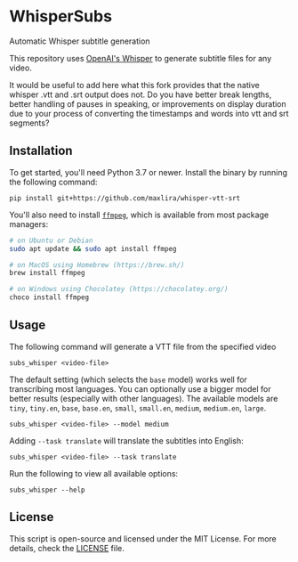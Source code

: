 # WhisperSubs
Automatic Whisper subtitle generation

This repository uses [OpenAI's Whisper](https://openai.com/blog/whisper) to generate subtitle files for any video.

It would be useful to add here what this fork provides that the native whisper .vtt and .srt output does not. Do you have better break lengths, better handling of pauses in speaking, or improvements on display duration due to your process of converting the timestamps and words into vtt and srt segments?

## Installation

To get started, you'll need Python 3.7 or newer. Install the binary by running the following command:

    pip install git+https://github.com/maxlira/whisper-vtt-srt

You'll also need to install [`ffmpeg`](https://ffmpeg.org/), which is available from most package managers:

```bash
# on Ubuntu or Debian
sudo apt update && sudo apt install ffmpeg

# on MacOS using Homebrew (https://brew.sh/)
brew install ffmpeg

# on Windows using Chocolatey (https://chocolatey.org/)
choco install ffmpeg
```

## Usage

The following command will generate a VTT file from the specified video

    subs_whisper <video-file>
    
The default setting (which selects the `base` model) works well for transcribing most languages. You can optionally use a bigger model for better results (especially with other languages). The available models are `tiny`, `tiny.en`, `base`, `base.en`, `small`, `small.en`, `medium`, `medium.en`, `large`.

    subs_whisper <video-file> --model medium

Adding `--task translate` will translate the subtitles into English:

    subs_whisper <video-file> --task translate

Run the following to view all available options:

    subs_whisper --help

## License

This script is open-source and licensed under the MIT License. For more details, check the [LICENSE](LICENSE) file.
